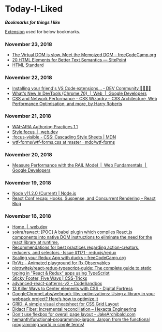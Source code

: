 # Today-I-Liked
***Bookmarks for things I like***

[Extension](https://chrome.google.com/webstore/detail/like-on-github/fbkngleiiccokoifohhjhlagkejlphkj) used for below bookmarks.






### November 23, 2018 
- [The Virtual DOM is slow. Meet the Memoized DOM – freeCodeCamp.org](https://medium.freecodecamp.org/the-virtual-dom-is-slow-meet-the-memoized-dom-bb19f546cc52) 
- [20 HTML Elements for Better Text Semantics — SitePoint](https://www.sitepoint.com/20-html-elements-better-text-semantics/) 
- [HTML Standard](https://html.spec.whatwg.org/multipage/text-level-semantics.html#the-var-element) 
### November 22, 2018 
- [Installing your friend's VS Code extensions... - DEV Community 👩‍💻👨‍💻](https://dev.to/larsklopstra/installing-your-friends-vs-code-extensions-44b) 
- [What's New In DevTools (Chrome 70)  |  Web  |  Google Developers](https://developers.google.com/web/updates/2018/08/devtools#nodes) 
- [CSS and Network Performance – CSS Wizardry – CSS Architecture, Web Performance Optimisation, and more, by Harry Roberts](https://csswizardry.com/2018/11/css-and-network-performance/) 
### November 21, 2018 
- [WAI-ARIA Authoring Practices 1.1](https://www.w3.org/TR/wai-aria-practices/) 
- [Style focus  |  web.dev](https://web.dev/accessible/style-focus) 
- [:focus-visible - CSS: Cascading Style Sheets | MDN](https://developer.mozilla.org/en-US/docs/Web/CSS/:focus-visible) 
- [wtf-forms/wtf-forms.css at master · mdo/wtf-forms](https://github.com/mdo/wtf-forms/blob/master/wtf-forms.css) 
### November 20, 2018 
- [Measure Performance with the RAIL Model  |  Web Fundamentals  |  Google Developers](https://developers.google.com/web/fundamentals/performance/rail) 
### November 19, 2018 
- [Node v11.2.0 (Current) | Node.js](https://nodejs.org/en/blog/release/v11.2.0/) 
- [React Conf recap: Hooks, Suspense, and Concurrent Rendering – React Blog](https://reactjs.org/blog/2018/11/13/react-conf-recap.html) 
### November 16, 2018 
- [Home  |  web.dev](https://web.dev/) 
- [sokra/rawact: [POC] A babel plugin which compiles React.js components into native DOM instructions to eliminate the need for the react library at runtime.](https://github.com/sokra/rawact) 
- [Recommendations for best practices regarding action-creators, reducers, and selectors · Issue #1171 · reduxjs/redux](https://github.com/reduxjs/redux/issues/1171) 
- [Scaling your Redux App with ducks – freeCodeCamp.org](https://medium.freecodecamp.org/scaling-your-redux-app-with-ducks-6115955638be) 
- [RxViz - Animated playground for Rx Observables](https://rxviz.com/) 
- [piotrwitek/react-redux-typescript-guide: The complete guide to static typing in "React & Redux" apps using TypeScript](https://github.com/piotrwitek/react-redux-typescript-guide) 
- [Sticky Footer, Five Ways | CSS-Tricks](https://css-tricks.com/couple-takes-sticky-footer/) 
- [advanced-react-patterns-v2 - CodeSandbox](https://codesandbox.io/s/github/kentcdodds/advanced-react-patterns-v2/tree/egghead/?from-embed) 
- [13 Killer Ways to Center elements with CSS - Digital Fortress](https://digitalfortress.tech/tricks/13-killer-ways-to-center-elements-with-css/) 
- [GoogleChromeLabs/webpack-libs-optimizations: Using a library in your webpack project? Here’s how to optimize it](https://github.com/GoogleChromeLabs/webpack-libs-optimizations#react) 
- [GRID: A simple visual cheatsheet for CSS Grid Layout](http://grid.malven.co/) 
- [Didact Fiber: Incremental reconciliation – Hexacta Engineering](https://engineering.hexacta.com/didact-fiber-incremental-reconciliation-b2fe028dcaec) 
- [Don't use flexbox for overall page layout - JakeArchibald.com](https://jakearchibald.com/2014/dont-use-flexbox-for-page-layout/) 
- [hemanth/functional-programming-jargon: Jargon from the functional programming world in simple terms!](https://github.com/hemanth/functional-programming-jargon) 

